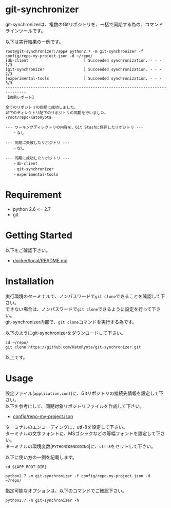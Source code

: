 # git-synchronizer

git-synchronizerは、複数のGitリポジトリを、一括で同期する為の、コマンドラインツールです。

以下は実行結果の一例です。

```text
root@git-synchronizer:/app# python2.7 -m git-synchronizer -f config/repo-my-project.json -d ~/repo/
[db-client                        ] Succeeded synchronization. - - - 1/3
[git-synchronizer                 ] Succeeded synchronization. - - - 2/3
[experimental-tools               ] Succeeded synchronization. - - - 3/3
-------------------------------------------------------------------------------
【結果レポート】

全てのリポジトリの同期に成功しました。
以下のディレクトリ配下のリポジトリの同期を行いました。
/root/repo/KatoRyota

--- ワーキングディレクトリの内容を、Git Stashに保存したリポジトリ ---
　　・なし

--- 同期に失敗したリポジトリ ---
　　・なし

--- 同期に成功したリポジトリ ---
　　・db-client
　　・git-synchronizer
　　・experimental-tools
```

# Requirement

* python 2.6 <= 2.7
* git

# Getting Started

以下をご確認下さい。

* [docker/local/README.md](docker/local/README.md)

# Installation

実行環境のターミナルで、ノンパスワードで`git clone`できることを確認して下さい。  
できない場合は、ノンパスワードで`git clone`できるように設定を行って下さい。  
git-synchronizer内部で、`git clone`コマンドを実行する為です。

以下のようにgit-synchronizerをダウンロードして下さい。

```shell
cd ~/repo/
git clone https://github.com/KatoRyota/git-synchronizer.git
```

以上です。

# Usage

設定ファイル(`application.conf`)に、Gitリポジトリの接続先情報を設定して下さい。  
以下を参考にして、同期対象リポジトリファイルを作成して下さい。

* [config/repo-my-project.json](config/repo-my-project.json)

ターミナルのエンコーディングに、utf-8を設定して下さい。  
ターミナルの文字フォントに、MSゴシックなどの等幅フォントを設定して下さい。  
ターミナルの環境変数[`PYTHONIOENCODING`]に、`utf-8`をセットして下さい。

以下に使い方の一例を記載します。

```shell
cd ${APP_ROOT_DIR}

python2.7 -m git-synchronizer -f config/repo-my-project.json -d ~/repo/
```

指定可能なオプションは、以下のコマンドでご確認下さい。

```shell
python2.7 -m git-synchronizer -h
```
